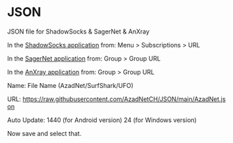 # JSON
JSON file for ShadowSocks & SagerNet & AnXray

In the [ShadowSocks application](https://github.com/shadowsocks) from:
Menu > Subscriptions > URL

In the [SagerNet application](https://github.com/SagerNet/SagerNet) from:
Group > Group URL

In the [AnXray application](https://github.com/XTLS/AnXray) from:
Group > Group URL

Name: File Name (AzadNet/SurfShark/UFO)


URL: https://raw.githubusercontent.com/AzadNetCH/JSON/main/AzadNet.json

Auto Update:
1440 (for Android version)
24 (for Windows version)

Now save and select that.


